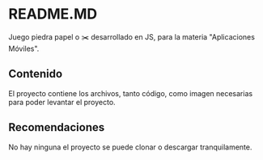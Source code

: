 # README.MD
Juego piedra papel o :scissors: desarrollado en JS, para la materia "Aplicaciones Móviles".

## Contenido
El proyecto contiene los archivos, tanto código, como imagen necesarias para poder levantar el proyecto.

## Recomendaciones
No hay ninguna el proyecto se puede clonar o descargar tranquilamente.